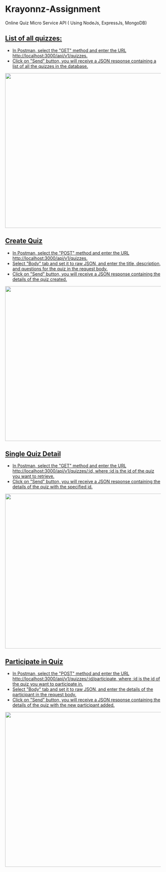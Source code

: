 # Krayonnz-Assignment
Online Quiz Micro Service API ( Using NodeJs, ExpressJs, MongoDB)

<u>

## List of all quizzes:
<ul>
<li>In Postman, select the "GET" method and enter the URL http://localhost:3000/api/v1/quizzes.</li>
<li>Click on "Send" button, you will receive a JSON response containing a list of all the quizzes in the database.</li>
</ul>
<img src = "https://user-images.githubusercontent.com/56023805/212543860-e66b3f2c-9db0-438b-a6d0-9de5dd745126.JPG" width="1000" height="500">

## Create Quiz
<ul>
<li>In Postman, select the "POST" method and enter the URL http://localhost:3000/api/v1/quizzes.</li>
<li>Select "Body" tab and set it to raw JSON, and enter the title, description, and questions for the quiz in the request body.</li>
<li>Click on "Send" button, you will receive a JSON response containing the details of the quiz created.</li>
</ul>
<img src = "https://user-images.githubusercontent.com/56023805/212545743-b026e52c-c798-4503-8ca3-47628d779fe0.JPG" width="1000" height="500">

## Single Quiz Detail
<ul>
<li>In Postman, select the "GET" method and enter the URL http://localhost:3000/api/v1/quizzes/:id, where :id is the id of the quiz you want to retrieve.</li>
<li>Click on "Send" button, you will receive a JSON response containing the details of the quiz with the specified id.</li>
</ul>
<img src = "https://user-images.githubusercontent.com/56023805/212546037-cd998d0e-7098-4bad-bb33-8821966baea8.JPG" width="1000" height="500">

## Participate in Quiz
<ul>
<li>In Postman, select the "POST" method and enter the URL http://localhost:3000/api/v1/quizzes/:id/participate, where :id is the id of the quiz you want to participate in.</li>
<li>Select "Body" tab and set it to raw JSON, and enter the details of the participant in the request body.</li>
<li>Click on "Send" button, you will receive a JSON response containing the details of the quiz with the new participant added.</li>
</ul>
<img src = "https://user-images.githubusercontent.com/56023805/212546121-49565a39-050f-4bdb-a18c-a71f478e0d02.JPG" width="1000" height="500">
